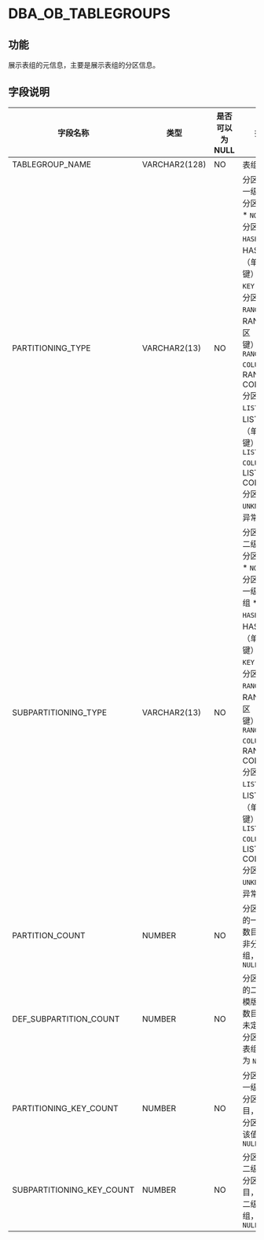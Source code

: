 DBA_OB_TABLEGROUPS 
=======================================



功能 
-------------------

展示表组的元信息，主要是展示表组的分区信息。

字段说明 
----------------------



|           字段名称            |      类型       | 是否可以为 NULL |                                                                                                                                                                                                                                                                     描述                                                                                                                                                                                                                                                                     |
|---------------------------|---------------|------------|--------------------------------------------------------------------------------------------------------------------------------------------------------------------------------------------------------------------------------------------------------------------------------------------------------------------------------------------------------------------------------------------------------------------------------------------------------------------------------------------------------------------------------------------|
| TABLEGROUP_NAME           | VARCHAR2(128) | NO         | 表组名                                                                                                                                                                                                                                                                                                                                                                                                                                                                                                                                        |
| PARTITIONING_TYPE         | VARCHAR2(13)  | NO         | 分区的表组一级分区的分区类型： * `NONE`：非分区表组   * `HASH`：HASH 分区（单分区键）   * `KEY`：KEY 分区   * `RANGE`：RANGE 分区（单分区键）   * `RANGE COLUMNS`：RANGE COLUMNS 分区   * `LIST`：LIST 分区（单分区键）   * `LIST COLUMNS`：LIST COLUMNS 分区   * `UNKNOWN`：异常类型           |
| SUBPARTITIONING_TYPE      | VARCHAR2(13)  | NO         | 分区的表组二级分区的分区类型： * `NONE`：非分区表组、一级分区表组   * `HASH`：HASH 分区（单分区键）   * `KEY`：KEY 分区   * `RANGE`：RANGE 分区（单分区键）   * `RANGE COLUMNS`：RANGE COLUMNS 分区   * `LIST`：LIST 分区（单分区键）   * `LIST COLUMNS`：LIST COLUMNS 分区   * `UNKNOWN`：异常类型    |
| PARTITION_COUNT           | NUMBER        | NO         | 分区的表组的一级分区数目，对于非分区表组，该值为 `NULL`                                                                                                                                                                                                                                                                                                                                                                                                                                                                                                            |
| DEF_SUBPARTITION_COUNT    | NUMBER        | NO         | 分区的表组的二级分区模版的分区数目，对于未定义二级分区模版的表组，该值为 `NULL`                                                                                                                                                                                                                                                                                                                                                                                                                                                                                                |
| PARTITIONING_KEY_COUNT    | NUMBER        | NO         | 分区的表组一级分区的分区键数目，对于非分区表组，该值为 `NULL`                                                                                                                                                                                                                                                                                                                                                                                                                                                                                                         |
| SUBPARTITIONING_KEY_COUNT | NUMBER        | NO         | 分区的表组二级分区的分区键数目，对于非二级分区表组，该值为 `NULL`                                                                                                                                                                                                                                                                                                                                                                                                                                                                                                       |


